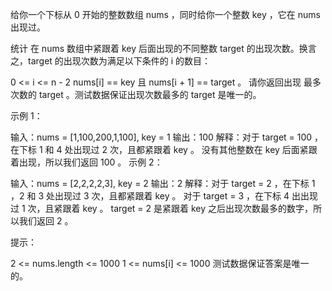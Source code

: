 给你一个下标从 0 开始的整数数组 nums ，同时给你一个整数 key ，它在 nums 出现过。

统计 在 nums 数组中紧跟着 key 后面出现的不同整数 target 的出现次数。换言之，target 的出现次数为满足以下条件的 i 的数目：

0 <= i <= n - 2
nums[i] == key 且
nums[i + 1] == target 。
请你返回出现 最多 次数的 target 。测试数据保证出现次数最多的 target 是唯一的。

 

示例 1：

输入：nums = [1,100,200,1,100], key = 1
输出：100
解释：对于 target = 100 ，在下标 1 和 4 处出现过 2 次，且都紧跟着 key 。
没有其他整数在 key 后面紧跟着出现，所以我们返回 100 。
示例 2：

输入：nums = [2,2,2,2,3], key = 2
输出：2
解释：对于 target = 2 ，在下标 1 ，2 和 3 处出现过 3 次，且都紧跟着 key 。
对于 target = 3 ，在下标 4 出出现过 1 次，且紧跟着 key 。
target = 2 是紧跟着 key 之后出现次数最多的数字，所以我们返回 2 。
 

提示：

2 <= nums.length <= 1000
1 <= nums[i] <= 1000
测试数据保证答案是唯一的。